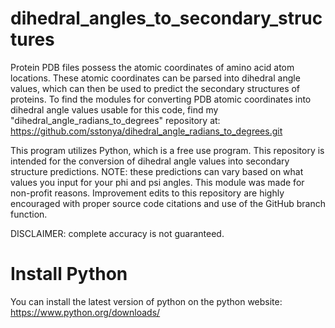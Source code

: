 # dihedral_angles_to_secondary_structures
Protein PDB files possess the atomic coordinates of amino acid atom locations. These atomic coordinates can be parsed into dihedral angle values, which can then be used to predict the secondary structures of proteins. To find the modules for converting PDB atomic coordinates into dihedral angle values usable for this code, find my "dihedral_angle_radians_to_degrees" repository at: https://github.com/sstonya/dihedral_angle_radians_to_degrees.git

This program utilizes Python, which is a free use program. This repository is intended for the conversion of dihedral angle values into secondary structure predictions. NOTE: these predictions can vary based on what values you input for your phi and psi angles. This module was made for non-profit reasons. Improvement edits to this repository are highly encouraged with proper source code citations and use of the GitHub branch function.

DISCLAIMER: complete accuracy is not guaranteed. 

Install Python 
======================

You can install the latest version of python on the python website: https://www.python.org/downloads/ 
